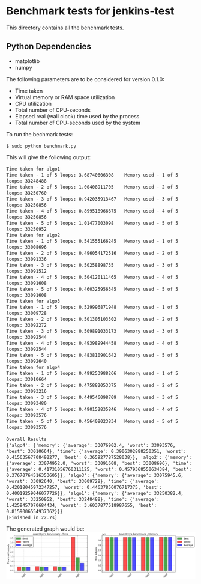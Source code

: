 # Benchmark tests for jenkins-test

This directory contains all the benchmark tests.

## Python Dependencies
* matplotlib
* numpy

The following parameters are to be considered for version 0.1.0:

* Time taken
* Virtual memory or RAM space utilization
* CPU utilization
* Total number of CPU-seconds
* Elapsed real (wall clock) time used by the process
* Total number of CPU-seconds used by the system

To run the bechmark tests:
```
$ sudo python benchmark.py
```
This will give the following output:
```
Time taken for algo1
Time taken - 1 of 5 loops: 3.68740606308    Memory used - 1 of 5 loops: 33248488
Time taken - 2 of 5 loops: 1.00408911705    Memory used - 2 of 5 loops: 33250760
Time taken - 3 of 5 loops: 0.942035913467   Memory used - 3 of 5 loops: 33250856
Time taken - 4 of 5 loops: 0.899518966675   Memory used - 4 of 5 loops: 33250856
Time taken - 5 of 5 loops: 1.01477003098    Memory used - 5 of 5 loops: 33250952
Time taken for algo2
Time taken - 1 of 5 loops: 0.541555166245   Memory used - 1 of 5 loops: 33008696
Time taken - 2 of 5 loops: 0.496054172516   Memory used - 2 of 5 loops: 33091336
Time taken - 3 of 5 loops: 0.50258898735    Memory used - 3 of 5 loops: 33091512
Time taken - 4 of 5 loops: 0.504120111465   Memory used - 4 of 5 loops: 33091608
Time taken - 5 of 5 loops: 0.460325956345   Memory used - 5 of 5 loops: 33091608
Time taken for algo3
Time taken - 1 of 5 loops: 0.529996871948   Memory used - 1 of 5 loops: 33009728
Time taken - 2 of 5 loops: 0.501305103302   Memory used - 2 of 5 loops: 33092272
Time taken - 3 of 5 loops: 0.509891033173   Memory used - 3 of 5 loops: 33092544
Time taken - 4 of 5 loops: 0.493989944458   Memory used - 4 of 5 loops: 33092544
Time taken - 5 of 5 loops: 0.483810901642   Memory used - 5 of 5 loops: 33092640
Time taken for algo4
Time taken - 1 of 5 loops: 0.499253988266   Memory used - 1 of 5 loops: 33010664
Time taken - 2 of 5 loops: 0.475882053375   Memory used - 2 of 5 loops: 33093216
Time taken - 3 of 5 loops: 0.449546098709   Memory used - 3 of 5 loops: 33093480
Time taken - 4 of 5 loops: 0.490152835846   Memory used - 4 of 5 loops: 33093576
Time taken - 5 of 5 loops: 0.456408023834   Memory used - 5 of 5 loops: 33093576

Overall Results
{'algo4': {'memory': {'average': 33076902.4, 'worst': 33093576, 'best': 33010664}, 'time': {'average': 0.3906302888250351, 'worst': 0.41563567708492277, 'best': 0.365927787528038}}, 'algo2': {'memory': {'average': 33074952.0, 'worst': 33091608, 'best': 33008696}, 'time': {'average': 0.41731056760311125, 'worst': 0.4579368550634384, 'best': 0.37670764516353605}}, 'algo3': {'memory': {'average': 33075945.6, 'worst': 33092640, 'best': 33009728}, 'time': {'average': 0.42018045972347257, 'worst': 0.44637856076717375, 'best': 0.40019259046077726}}, 'algo1': {'memory': {'average': 33250382.4, 'worst': 33250952, 'best': 33248488}, 'time': {'average': 1.4259457070684434, 'worst': 3.6037877518987655, 'best': 0.8159006554937362}}}
[Finished in 22.7s]
```

The generated graph would be:
![](results.png?raw=true)

